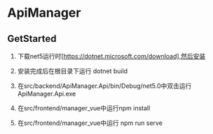 # ApiManager


## GetStarted

1. 下载net5运行时[https://dotnet.microsoft.com/download],然后安装
   
2. 安装完成后在根目录下运行 dotnet build
   
3. 在src/backend/ApiManager.Api/bin/Debug/net5.0中双击运行ApiManager.Api.exe
   
4. 在src/frontend/manager_vue中运行npm install
   
5. 在src/frontend/manager_vue中运行 npm run serve